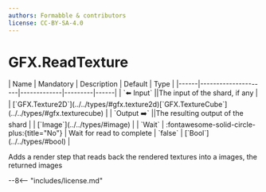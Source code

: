 ```yaml
---
authors: Formabble & contributors
license: CC-BY-SA-4.0
---
```



# GFX.ReadTexture

<div class="sh-parameters" markdown="1">
| Name | Mandatory | Description | Default | Type |
|------|---------------------|-------------|---------|------|
| `⬅️ Input` ||The input of the shard, if any | | [`GFX.Texture2D`](../../types/#gfx.texture2d)[`GFX.TextureCube`](../../types/#gfx.texturecube) |
| `Output ➡️` ||The resulting output of the shard | | [`Image`](../../types/#image) |
| `Wait` | :fontawesome-solid-circle-plus:{title="No"}  | Wait for read to complete | `false` | [`Bool`](../../types/#bool) |

</div>

Adds a render step that reads back the rendered textures into a images, the returned images 

--8<-- "includes/license.md"

